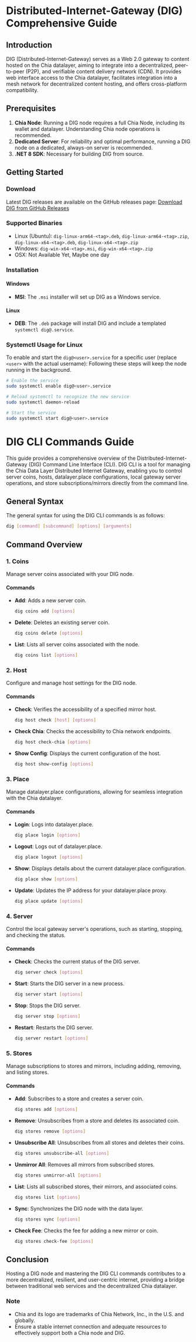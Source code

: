 # Distributed-Internet-Gateway (DIG) Comprehensive Guide

## Introduction

DIG (Distributed-Internet-Gateway) serves as a Web 2.0 gateway to content hosted on the Chia datalayer, aiming to integrate into a decentralized, peer-to-peer (P2P), and verifiable content delivery network (CDN). It provides web interface access to the Chia datalayer, facilitates integration into a mesh network for decentralized content hosting, and offers cross-platform compatibility.

## Prerequisites

1. **Chia Node**: Running a DIG node requires a full Chia Node, including its wallet and datalayer. Understanding Chia node operations is recommended.
2. **Dedicated Server**: For reliability and optimal performance, running a DIG node on a dedicated, always-on server is recommended.
3. **.NET 8 SDK**: Necessary for building DIG from source.

## Getting Started

### Download

Latest DIG releases are available on the GitHub releases page: [Download DIG from GitHub Releases](https://github.com/Datalayer-Storage/Distributed-Internet-Gateway/releases)

### Supported Binaries

- Linux (Ubuntu): `dig-linux-arm64-<tag>.deb`, `dig-linux-arm64-<tag>.zip`, `dig-linux-x64-<tag>.deb`, `dig-linux-x64-<tag>.zip`
- Windows: `dig-win-x64-<tag>.msi`, `dig-win-x64-<tag>.zip`
- OSX: Not Available Yet, Maybe one day

### Installation

#### Windows

- **MSI**: The `.msi` installer will set up DIG as a Windows service.

#### Linux

- **DEB**: The `.deb` package will install DIG and include a templated `systemctl dig@.service`.

### Systemctl Usage for Linux

To enable and start the `dig@<user>.service` for a specific user (replace `<user>` with the actual username):
Following these steps will keep the node running in the background.

```bash
# Enable the service
sudo systemctl enable dig@<user>.service

# Reload systemctl to recognize the new service
sudo systemctl daemon-reload

# Start the service
sudo systemctl start dig@<user>.service
```

# DIG CLI Commands Guide

This guide provides a comprehensive overview of the Distributed-Internet-Gateway (DIG) Command Line Interface (CLI). DIG CLI is a tool for managing the Chia Data Layer Distributed Internet Gateway, enabling you to control server coins, hosts, datalayer.place configurations, local gateway server operations, and store subscriptions/mirrors directly from the command line.

## General Syntax

The general syntax for using the DIG CLI commands is as follows:

```bash
dig [command] [subcommand] [options] [arguments]
```

## Command Overview

### 1. Coins

Manage server coins associated with your DIG node.

#### Commands

- **Add**: Adds a new server coin.
  ```bash
  dig coins add [options]
  ```
- **Delete**: Deletes an existing server coin.
  ```bash
  dig coins delete [options]
  ```
- **List**: Lists all server coins associated with the node.
  ```bash
  dig coins list [options]
  ```

### 2. Host

Configure and manage host settings for the DIG node.

#### Commands

- **Check**: Verifies the accessibility of a specified mirror host.
  ```bash
  dig host check [host] [options]
  ```
- **Check Chia**: Checks the accessibility to Chia network endpoints.
  ```bash
  dig host check-chia [options]
  ```
- **Show Config**: Displays the current configuration of the host.
  ```bash
  dig host show-config [options]
  ```

### 3. Place

Manage datalayer.place configurations, allowing for seamless integration with the Chia datalayer.

#### Commands

- **Login**: Logs into datalayer.place.
  ```bash
  dig place login [options]
  ```
- **Logout**: Logs out of datalayer.place.
  ```bash
  dig place logout [options]
  ```
- **Show**: Displays details about the current datalayer.place configuration.
  ```bash
  dig place show [options]
  ```
- **Update**: Updates the IP address for your datalayer.place proxy.
  ```bash
  dig place update [options]
  ```

### 4. Server

Control the local gateway server's operations, such as starting, stopping, and checking the status.

#### Commands

- **Check**: Checks the current status of the DIG server.
  ```bash
  dig server check [options]
  ```
- **Start**: Starts the DIG server in a new process.
  ```bash
  dig server start [options]
  ```
- **Stop**: Stops the DIG server.
  ```bash
  dig server stop [options]
  ```
- **Restart**: Restarts the DIG server.
  ```bash
  dig server restart [options]
  ```

### 5. Stores

Manage subscriptions to stores and mirrors, including adding, removing, and listing stores.

#### Commands

- **Add**: Subscribes to a store and creates a server coin.
  ```bash
  dig stores add [options]
  ```
- **Remove**: Unsubscribes from a store and deletes its associated coin.
  ```bash
  dig stores remove [options]
  ```
- **Unsubscribe All**: Unsubscribes from all stores and deletes their coins.
  ```bash
  dig stores unsubscribe-all [options]
  ```
- **Unmirror All**: Removes all mirrors from subscribed stores.
  ```bash
  dig stores unmirror-all [options]
  ```
- **List**: Lists all subscribed stores, their mirrors, and associated coins.
  ```bash
  dig stores list [options]
  ```
- **Sync**: Synchronizes the DIG node with the data layer.
  ```bash
  dig stores sync [options]
  ```
- **Check Fee**: Checks the fee for adding a new mirror or coin.
  ```bash
  dig stores check-fee [options]
  ```

## Conclusion

Hosting a DIG node and mastering the DIG CLI commands contributes to a more decentralized, resilient, and user-centric internet, providing a bridge between traditional web services and the decentralized Chia datalayer.

### Note

- Chia and its logo are trademarks of Chia Network, Inc., in the U.S. and globally.
- Ensure a stable internet connection and adequate resources to effectively support both a Chia node and DIG.